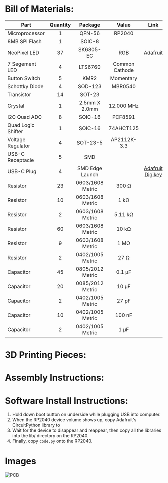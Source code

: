 # Bill of Materials:
| Part           | Quantity | Package          | Value          | Link                      |
| -------------- |:--------:|:----------------:|:--------------:|:-------------------------:|
| Microprocessor | 1        | QFN-56           | RP2040         |                           |
| 8MB SPI Flash  | 1        | SOIC-8           |                |                           |
| NeoPixel LED   | 37       | SK6805-EC        | RGB | [Adafruit](adafruit.com/product/4492)|
| 7 Segement LED | 4        | LTS6760          | Common Cathode |                           | 
| Button Switch  | 5        | KMR2             | Momentary      |                           |
| Schottky Diode | 4        | SOD-123          | MBR0540        |                           |
| Transistor     | 14       | SOT-23           |                |                           |
| Crystal        | 1        | 2.5mm X 2.0mm    | 12.000 MHz     |                           |
| I2C Quad ADC   | 8        | SOIC-16          | PCF8591        |                           |
| Quad Logic Shifter | 1    | SOIC-16          | 74AHCT125      |                           |
| Voltage Regulator | 4     | SOT-23-5         | AP2112K-3.3    |                           |
| USB-C Receptacle | 5      | SMD              |                |                           |
| USB-C Plug     | 4        | SMD Edge Launch  | | [Adafruit](adafruit.com/product/4932) [Digikey](https://www.digikey.com/en/products/detail/adafruit-industries-llc/4932/13997774) |
| Resistor       | 23       | 0603/1608 Metric | 300 Ω          |                           |
| Resistor       | 10       | 0603/1608 Metric | 1 kΩ           |                           |
| Resistor       | 2        | 0603/1608 Metric | 5.11 kΩ        |                           |
| Resistor       | 60       | 0603/1608 Metric | 10 kΩ          |                           |
| Resistor       | 9        | 0603/1608 Metric | 1 MΩ           |                           |
| Resistor       | 2        | 0402/1005 Metric | 27 Ω           |                           |
| Capacitor      | 45       | 0805/2012 Metric | 0.1 µF         |                           |
| Capacitor      | 20       | 0085/2012 Metric | 10 µF          |                           |
| Capacitor      | 2        | 0402/1005 Metric | 27 pF          |                           |
| Capacitor      | 10       | 0402/1005 Metric | 100 nF         |                           |
| Capacitor      | 2        | 0402/1005 Metric | 1 µF           |                           |

# 3D Printing Pieces:

# Assembly Instructions:

# Software Install Instructions:
1) Hold down boot button on underside while plugging USB into computer.
2) When the RP2040 device volume shows up, copy Adafruit's CircuitPython library to
3) Wait for the device to disappear and reappear, then copy all the libraries into the lib/ directory on the RP2040.
4) Finally, copy `code.py` onto the RP2040.

# Images
![PCB](/full_board_render/full_board.png)
